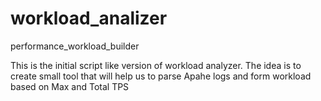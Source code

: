 # workload_analizer
performance_workload_builder

This is the initial script like version of workload analyzer. The idea is to create small tool that will help us to parse Apahe logs and form workload based on Max and Total TPS
